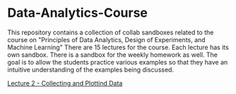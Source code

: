 # Data-Analytics-Course
This repository contains a collection of collab sandboxes related to the course on  "Principles of Data Analytics, Design of Experiments, and Machine Learning" There are 15 lectures for the course. Each lecture has its own sandbox. There is a sandbox for the weekly homework as well. The goal is to allow the students practice various examples so that they have an intuitive understanding of the examples being discussed. 


[Lecture 2 - Collecting and Plottind Data](../master/Sandboxes)

